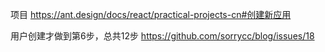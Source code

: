 项目
https://ant.design/docs/react/practical-projects-cn#创建新应用

用户创建才做到第6步，总共12步
https://github.com/sorrycc/blog/issues/18